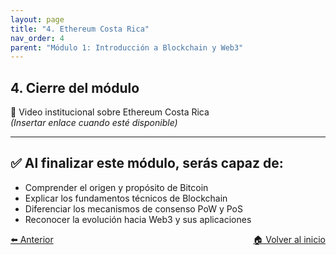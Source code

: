 ```yaml
---
layout: page
title: "4. Ethereum Costa Rica"
nav_order: 4
parent: "Módulo 1: Introducción a Blockchain y Web3"
---
```


## 4. Cierre del módulo

🎥 Video institucional sobre Ethereum Costa Rica  
*(Insertar enlace cuando esté disponible)*

---

## ✅ Al finalizar este módulo, serás capaz de:

- Comprender el origen y propósito de Bitcoin
- Explicar los fundamentos técnicos de Blockchain
- Diferenciar los mecanismos de consenso PoW y PoS
- Reconocer la evolución hacia Web3 y sus aplicaciones

<div style="display: flex; justify-content: space-between;">
  <a class="btn" href="/Testing-Onboarding/modulo1-actividad">⬅️ Anterior</a>
  <a class="btn" href="/Testing-Onboarding/">🏠 Volver al inicio</a>
</div>


